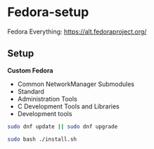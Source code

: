 # Fedora-setup
Fedora Everything: https://alt.fedoraproject.org/
## Setup
**Custom Fedora**
- Common NetworkManager Submodules
- Standard
- Administration Tools
- C Development Tools and Libraries
- Development tools

```bash
sudo dnf update || sudo dnf upgrade
```

```bash
sudo bash ./install.sh
```
